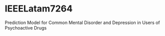 # IEEELatam7264
Prediction Model for Common Mental Disorder and Depression in Users of Psychoactive Drugs
